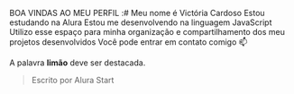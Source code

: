 BOA VINDAS AO MEU PERFIL :#
Meu nome é Victória Cardoso
  Estou estudando na Alura
  Estou me desenvolvendo na linguagem JavaScript
  Utilizo esse espaço para minha organização e compartilhamento dos meu projetos desenvolvidos
Você pode entrar em contato comigo 📫

A palavra **limão** deve ser destacada.
> Escrito por Alura Start
> 
